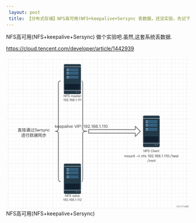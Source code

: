 ```yaml
---
 layout: post
 title: 【分布式存储】NFS高可用(NFS+keepalive+Sersync 丢数据，还没实验，先记下。待续)
---
```


NFS高可用(NFS+keepalive+Sersync)
 做个实验吧.虽然,这套系统丢数据.

 https://cloud.tencent.com/developer/article/1442939

 ![](/images/2020-07-08-14-04-46.png)
 NFS高可用(NFS+keepalive+Sersync)
 



 
